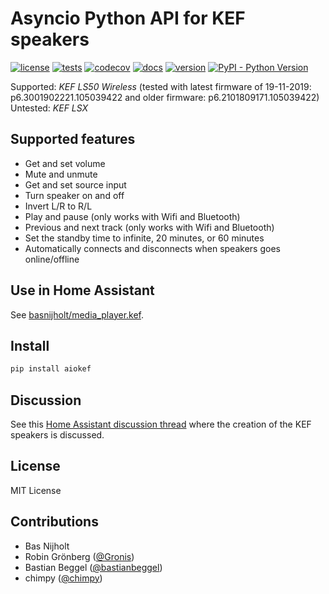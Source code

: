 # Asyncio Python API for KEF speakers

[![license](https://img.shields.io/github/license/basnijholt/aiokef)](https://github.com/basnijholt/aiokef/blob/master/LICENSE)
[![tests](https://github.com/basnijholt/aiokef/workflows/tests/badge.svg)](https://github.com/basnijholt/aiokef/actions?query=workflow%3Atests)
[![codecov](https://img.shields.io/codecov/c/github/basnijholt/aiokef)](https://codecov.io/gh/basnijholt/aiokef)
[![docs](https://img.shields.io/readthedocs/aiokef)](https://aiokef.readthedocs.io)
[![version](https://img.shields.io/pypi/v/aiokef)](https://pypi.org/project/aiokef/)
[![PyPI - Python Version](https://img.shields.io/pypi/pyversions/aiokef)](https://pypi.org/project/aiokef/)

Supported: *KEF LS50 Wireless* (tested with latest firmware of 19-11-2019: p6.3001902221.105039422 and older firmware: p6.2101809171.105039422)
Untested: *KEF LSX*

## Supported features
- Get and set volume
- Mute and unmute
- Get and set source input
- Turn speaker on and off
- Invert L/R to R/L
- Play and pause (only works with Wifi and Bluetooth)
- Previous and next track (only works with Wifi and Bluetooth)
- Set the standby time to infinite, 20 minutes, or 60 minutes
- Automatically connects and disconnects when speakers goes online/offline

## Use in Home Assistant
See [basnijholt/media_player.kef](https://github.com/basnijholt/media_player.kef/).

## Install
```bash
pip install aiokef
```

## Discussion
See this [Home Assistant discussion thread](https://community.home-assistant.io/t/kef-ls50-wireless/) where the creation of the KEF speakers is discussed.

## License
MIT License

## Contributions
- Bas Nijholt
- Robin Grönberg ([@Gronis](https://github.com/Gronis/pykef))
- Bastian Beggel ([@bastianbeggel](https://github.com/bastianbeggel/hasskef))
- chimpy ([@chimpy](https://github.com/chimpy))
